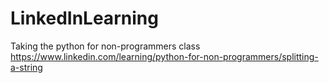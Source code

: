 # LinkedInLearning
Taking the python for non-programmers class
https://www.linkedin.com/learning/python-for-non-programmers/splitting-a-string
